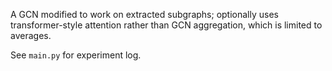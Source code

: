 A GCN modified to work on extracted subgraphs; optionally uses transformer-style
attention rather than GCN aggregation, which is limited to averages.

See `main.py` for experiment log.
